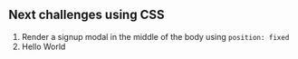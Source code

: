 ## Next challenges using CSS

1. Render a signup modal in the middle of the body using `position: fixed`
2. Hello World
